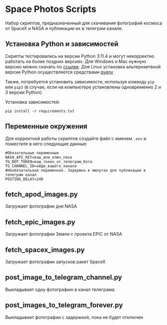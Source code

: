 # Space Photos Scripts
Набор скриптов, предназначенный для скачивания фотографий космоса от SpaceX и NASA и публикации их в телеграм канале.

## Установка Python и зависимостей

Скрипты тестировались на версии Python 3.11.4 и могут некорректно работать на более поздних версиях. 
Для Windows и Mac нужную версию можно скачать по [ссылке](https://www.python.org/downloads/release/python-3114/).
Для Linux установка альтернаитвной версии Python осуществляется средствами [pyenv](https://github.com/pyenv/pyenv)

Также, потребуется установить зависимости, используя команду `pip` или `pip3` (в случае, если на компьютере установлены одновременно 2 и 3 версии Python)

Установка зависимостей:

```
pip install -r requirements.txt
```

## Переменные окружения

Для корректной работы скриптов создайте файл с именем `.env` и поместите в него следующие данные:

```
#Обязательные переменные
NASA_API_KEY=ваш_апи_ключ_nasa
TG_BOT_TOKEN=ваш_токен_от_телеграм_бота
TG_CHANNEL_ID=айди_вашего_канала
#Необязательная переменная. Задержка в минутах для публикации в телеграм канал
POSTING_DELAY=240
```

## fetch_apod_images.py
Загружает фотографии дня NASA

## fetch_epic_images.py
Загружает фотографии Земли с проекта EPIC от NASA

## fetch_spacex_images.py
Загружает фотографии запусков ракет SpaceX

## post_image_to_telegram_channel.py
Выкладывает одну фотографию в канал телеграма.

## post_images_to_telegram_forever.py
Выкладывает фотографии с задержкой, пока не будет отключен
